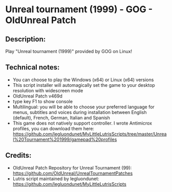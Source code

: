 # Unreal tournament (1999) - GOG - OldUnreal Patch
## Description:
Play "Unreal tournament (1999)" provided by GOG on Linux!
## Technical notes:
- You can choose to play the Windows (x64) or Linux (x64) versions
- This script installer will automagically set the game to your desktop resolution with widescreen mode
- OldUnreal Patch v469d
- type key F1 to show console
- Multilingual: you will be able to choose your preferred language for menus, subtitles and voices during installation between English (default), French, German, Italian and Spanish
- This game does not natively support controller. I wrote Antimicrox profiles, you can download them here: 
https://github.com/legluondunet/MyLittleLutrisScripts/tree/master/Unreal%20Tournament%201999/gamepad%20profiles
## Credits:
- OldUnreal Patch Repository for Unreal Tournament (99): https://github.com/OldUnreal/UnrealTournamentPatches
- Lutris script maintained by legluondunet: https://github.com/legluondunet/MyLittleLutrisScripts
